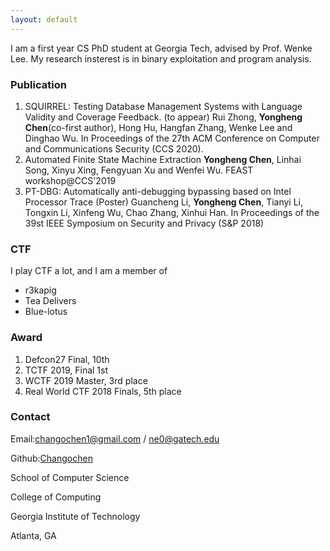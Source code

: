 ```yaml
---
layout: default
---
```


I am a first year CS PhD student at Georgia Tech, advised by Prof. Wenke Lee. My research insterest is in binary exploitation and program analysis.

### Publication
1. SQUIRREL: Testing Database Management Systems with Language Validity and Coverage Feedback. (to appear)
   Rui Zhong, **Yongheng Chen**(co-first author), Hong Hu, Hangfan Zhang, Wenke Lee and Dinghao Wu.
   In Proceedings of the 27th ACM Conference on Computer and Communications Security (CCS 2020).
2. Automated Finite State Machine Extraction
   **Yongheng Chen**, Linhai Song, Xinyu Xing, Fengyuan Xu and Wenfei Wu. FEAST workshop@CCS'2019
3. PT-DBG: Automatically anti-debugging bypassing based on Intel Processor Trace (Poster)
   Guancheng Li, **Yongheng Chen**, Tianyi Li, Tongxin Li, Xinfeng Wu, Chao Zhang, Xinhui Han.
   In Proceedings of the 39st IEEE Symposium on Security and Privacy (S&P 2018)

### CTF
I play CTF a lot, and I am a member of  
- r3kapig
- Tea Delivers
- Blue-lotus

### Award
1. Defcon27 Final, 10th
2. TCTF 2019, Final 1st
3. WCTF 2019 Master, 3rd place
4. Real World CTF 2018 Finals, 5th place

### Contact
Email:changochen1@gmail.com / ne0@gatech.edu

Github:[Changochen](https://github.com/Changochen)

School of Computer Science

College of Computing

Georgia Institute of Technology

Atlanta, GA
